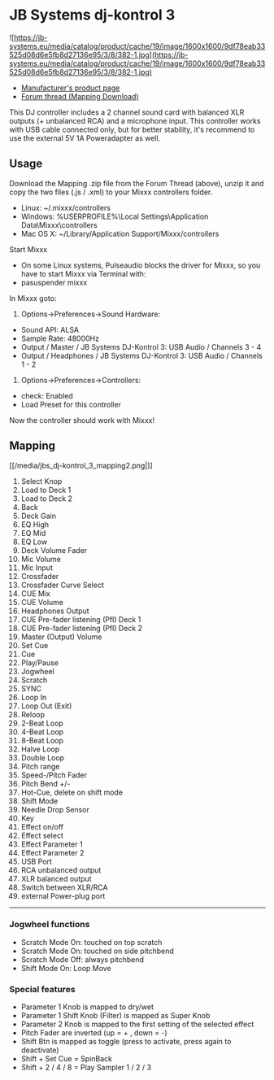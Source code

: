 # JB Systems dj-kontrol 3

![https://jb-systems.eu/media/catalog/product/cache/19/image/1600x1600/9df78eab33525d08d6e5fb8d27136e95/3/8/382-1.jpg](https://jb-systems.eu/media/catalog/product/cache/19/image/1600x1600/9df78eab33525d08d6e5fb8d27136e95/3/8/382-1.jpg)

  - [Manufacturer's product page](https://jb-systems.eu/de/dj-kontrol-3)
  - [Forum thread (Mapping
    Download)](https://www.mixxx.org/forums/viewtopic.php?f=7&t=9281)

This DJ controller includes a 2 channel sound card with balanced XLR
outputs (+ unbalanced RCA) and a microphone input. This controller works
with USB cable connected only, but for better stability, it's recommend
to use the external 5V 1A Poweradapter as well.

## Usage

Download the Mapping .zip file from the Forum Thread (above), unzip it
and copy the two files (.js / .xml) to your Mixxx controllers folder.

  - Linux: \~/.mixxx/controllers
  - Windows: %USERPROFILE%\\Local Settings\\Application
    Data\\Mixxx\\controllers
  - Mac OS X: \~/Library/Application Support/Mixxx/controllers

Start Mixxx

  - On some Linux systems, Pulseaudio blocks the driver for Mixxx, so
    you have to start Mixxx via Terminal with:
  - pasuspender mixxx

In Mixxx goto:

1.  Options-\>Preferences-\>Sound Hardware:

<!-- end list -->

  - Sound API: ALSA
  - Sample Rate: 48000Hz
  - Output / Master / JB Systems DJ-Kontrol 3: USB Audio / Channels 3 -
    4
  - Output / Headphones / JB Systems DJ-Kontrol 3: USB Audio / Channels
    1 - 2

<!-- end list -->

1.  Options-\>Preferences-\>Controllers:

<!-- end list -->

  - check: Enabled
  - Load Preset for this controller

Now the controller should work with Mixxx\!

## Mapping

[[/media/jbs_dj-kontrol_3_mapping2.png|]]

1.  Select Knop
2.  Load to Deck 1
3.  Load to Deck 2
4.  Back 
5.  Deck Gain
6.  EQ High
7.  EQ Mid
8.  EQ Low
9.  Deck Volume Fader
10. Mic Volume
11. Mic Input
12. Crossfader
13. Crossfader Curve Select
14. CUE Mix
15. CUE Volume
16. Headphones Output
17. CUE Pre-fader listening (Pfl) Deck 1
18. CUE Pre-fader listening (Pfl) Deck 2
19. Master (Output) Volume
20. Set Cue
21. Cue
22. Play/Pause
23. Jogwheel
24. Scratch
25. SYNC
26. Loop In
27. Loop Out (Exit)
28. Reloop
29. 2-Beat Loop
30. 4-Beat Loop
31. 8-Beat Loop
32. Halve Loop
33. Double Loop
34. Pitch range
35. Speed-/Pitch Fader
36. Pitch Bend +/-
37. Hot-Cue, delete on shift mode
38. Shift Mode
39. Needle Drop Sensor
40. Key
41. Effect on/off
42. Effect select
43. Effect Parameter 1
44. Effect Parameter 2
45. USB Port
46. RCA unbalanced output
47. XLR balanced output
48. Switch between XLR/RCA
49. external Power-plug port

-----

### Jogwheel functions

  - Scratch Mode On: touched on top scratch
  - Scratch Mode On: touched on side pitchbend
  - Scratch Mode Off: always pitchbend
  - Shift Mode On: Loop Move

### Special features

  - Parameter 1 Knob is mapped to dry/wet
  - Parameter 1 Shift Knob (Filter) is mapped as Super Knob
  - Parameter 2 Knob is mapped to the first setting of the selected
    effect
  - Pitch Fader are inverted (up = + , down = -)
  - Shift Btn is mapped as toggle (press to activate, press again to
    deactivate)
  - Shift + Set Cue = SpinBack
  - Shift + 2 / 4 / 8 = Play Sampler 1 / 2 / 3

  
